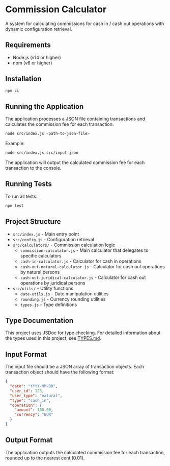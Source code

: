 # Commission Calculator

A system for calculating commissions for cash in / cash out operations with dynamic configuration retrieval.

## Requirements

- Node.js (v14 or higher)
- npm (v6 or higher)

## Installation

```bash
npm ci
```

## Running the Application

The application processes a JSON file containing transactions and calculates the commission fee for each transaction.

```bash
node src/index.js <path-to-json-file>
```

Example:

```bash
node src/index.js src/input.json
```

The application will output the calculated commission fee for each transaction to the console.

## Running Tests

To run all tests:

```bash
npm test
```

## Project Structure

- `src/index.js` - Main entry point
- `src/config.js` - Configuration retrieval
- `src/calculators/` - Commission calculation logic
  - `commission-calculator.js` - Main calculator that delegates to specific calculators
  - `cash-in-calculator.js` - Calculator for cash in operations
  - `cash-out-natural-calculator.js` - Calculator for cash out operations by natural persons
  - `cash-out-juridical-calculator.js` - Calculator for cash out operations by juridical persons
- `src/utils/` - Utility functions
  - `date-utils.js` - Date manipulation utilities
  - `rounding.js` - Currency rounding utilities
  - `types.js` - Type definitions

## Type Documentation

This project uses JSDoc for type checking. For detailed information about the types used in this project, see [TYPES.md](TYPES.md).

## Input Format

The input file should be a JSON array of transaction objects. Each transaction object should have the following format:

```json
{
  "date": "YYYY-MM-DD",
  "user_id": 123,
  "user_type": "natural",
  "type": "cash_in",
  "operation": {
    "amount": 100.00,
    "currency": "EUR"
  }
}
```

## Output Format

The application outputs the calculated commission fee for each transaction, rounded up to the nearest cent (0.01).
